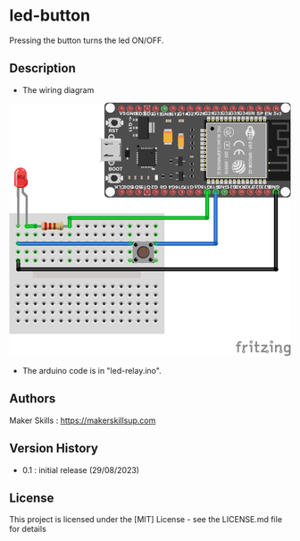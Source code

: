 # led-button

Pressing the button turns the led ON/OFF.

## Description

- The wiring diagram

![This is an alt text.](../img/example_4.png "led+button")

- The arduino code is in "led-relay.ino".
## Authors

Maker Skills : https://makerskillsup.com

## Version History

- 0.1 : initial release (29/08/2023)

## License

This project is licensed under the [MIT] License - see the LICENSE.md file for details
